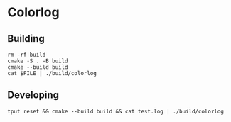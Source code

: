 # Colorlog

## Building

```shell
rm -rf build
cmake -S . -B build
cmake --build build
cat $FILE | ./build/colorlog
```

## Developing

```shell
tput reset && cmake --build build && cat test.log | ./build/colorlog
```
